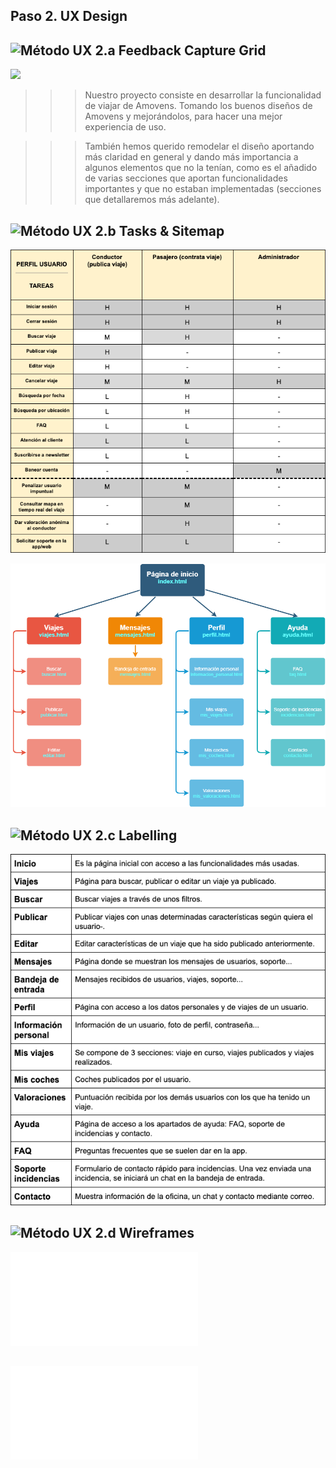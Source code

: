## Paso 2. UX Design  


![Método UX](img/feedback-capture-grid.png) 2.a Feedback Capture Grid
----

![](./P2/Malla_receptora_de_información.png)
  
>>>Nuestro proyecto consiste en desarrollar la funcionalidad de viajar de Amovens. Tomando los buenos diseños de Amovens y mejorándolos, para hacer una mejor experiencia de uso.

>>>También hemos querido remodelar el diseño aportando más claridad en general y dando más importancia a algunos elementos que no la tenían, como es el añadido de varias secciones que aportan funcionalidades importantes y que no estaban implementadas (secciones que detallaremos más adelante).


![Método UX](../img/Sitemap.png) 2.b Tasks & Sitemap 
-----

![](./User_task_matrix.png)


![](./Mapa_del_sitio.png)


![Método UX](../img/labelling.png) 2.c Labelling 
----

![](./Labelling.png)


![Método UX](../img/Wireframes.png) 2.d Wireframes
-----

![Bocetos](./Bocetos.pdf)

![2.e Documentación propuesta](./Documentación_de_propuesta.pdf)
----
